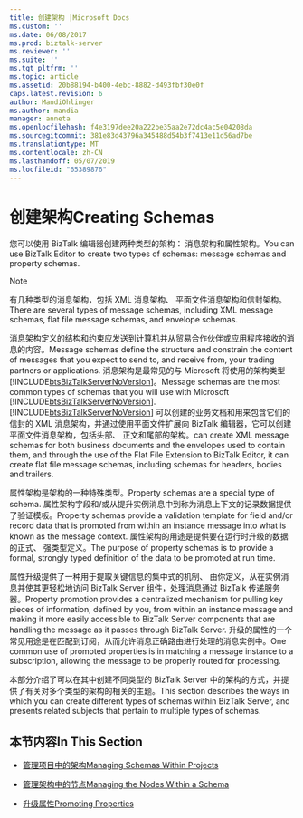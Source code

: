 ```yaml
---
title: 创建架构 |Microsoft Docs
ms.custom: ''
ms.date: 06/08/2017
ms.prod: biztalk-server
ms.reviewer: ''
ms.suite: ''
ms.tgt_pltfrm: ''
ms.topic: article
ms.assetid: 20b88194-b400-4ebc-8882-d493fbf30e0f
caps.latest.revision: 6
author: MandiOhlinger
ms.author: mandia
manager: anneta
ms.openlocfilehash: f4e3197dee20a222be35aa2e72dc4ac5e04208da
ms.sourcegitcommit: 381e83d43796a345488d54b3f7413e11d56ad7be
ms.translationtype: MT
ms.contentlocale: zh-CN
ms.lasthandoff: 05/07/2019
ms.locfileid: "65389876"
---
```

# <a name="creating-schemas"></a><span data-ttu-id="c3f7f-102">创建架构</span><span class="sxs-lookup"><span data-stu-id="c3f7f-102">Creating Schemas</span></span>
<span data-ttu-id="c3f7f-103">您可以使用 BizTalk 编辑器创建两种类型的架构： 消息架构和属性架构。</span><span class="sxs-lookup"><span data-stu-id="c3f7f-103">You can use BizTalk Editor to create two types of schemas: message schemas and property schemas.</span></span>  
  
> [!NOTE]
>  <span data-ttu-id="c3f7f-104">有几种类型的消息架构，包括 XML 消息架构、 平面文件消息架构和信封架构。</span><span class="sxs-lookup"><span data-stu-id="c3f7f-104">There are several types of message schemas, including XML message schemas, flat file message schemas, and envelope schemas.</span></span>  
  
 <span data-ttu-id="c3f7f-105">消息架构定义的结构和约束应发送到计算机并从贸易合作伙伴或应用程序接收的消息的内容。</span><span class="sxs-lookup"><span data-stu-id="c3f7f-105">Message schemas define the structure and constrain the content of messages that you expect to send to, and receive from, your trading partners or applications.</span></span> <span data-ttu-id="c3f7f-106">消息架构是最常见的与 Microsoft 将使用的架构类型[!INCLUDE[btsBizTalkServerNoVersion](../includes/btsbiztalkservernoversion-md.md)]。</span><span class="sxs-lookup"><span data-stu-id="c3f7f-106">Message schemas are the most common types of schemas that you will use with Microsoft [!INCLUDE[btsBizTalkServerNoVersion](../includes/btsbiztalkservernoversion-md.md)].</span></span> [!INCLUDE[btsBizTalkServerNoVersion](../includes/btsbiztalkservernoversion-md.md)] <span data-ttu-id="c3f7f-107">可以创建的业务文档和用来包含它们的信封的 XML 消息架构，并通过使用平面文件扩展向 BizTalk 编辑器，它可以创建平面文件消息架构，包括头部、 正文和尾部的架构。</span><span class="sxs-lookup"><span data-stu-id="c3f7f-107">can create XML message schemas for both business documents and the envelopes used to contain them, and through the use of the Flat File Extension to BizTalk Editor, it can create flat file message schemas, including schemas for headers, bodies and trailers.</span></span>  
  
 <span data-ttu-id="c3f7f-108">属性架构是架构的一种特殊类型。</span><span class="sxs-lookup"><span data-stu-id="c3f7f-108">Property schemas are a special type of schema.</span></span> <span data-ttu-id="c3f7f-109">属性架构字段和/或从提升实例消息中到称为消息上下文的记录数据提供了验证模板。</span><span class="sxs-lookup"><span data-stu-id="c3f7f-109">Property schemas provide a validation template for field and/or record data that is promoted from within an instance message into what is known as the message context.</span></span> <span data-ttu-id="c3f7f-110">属性架构的用途是提供要在运行时升级的数据的正式、 强类型定义。</span><span class="sxs-lookup"><span data-stu-id="c3f7f-110">The purpose of property schemas is to provide a formal, strongly typed definition of the data to be promoted at run time.</span></span>  
  
 <span data-ttu-id="c3f7f-111">属性升级提供了一种用于提取关键信息的集中式的机制、 由你定义，从在实例消息并使其更轻松地访问 BizTalk Server 组件，处理消息通过 BizTalk 传递服务器。</span><span class="sxs-lookup"><span data-stu-id="c3f7f-111">Property promotion provides a centralized mechanism for pulling key pieces of information, defined by you, from within an instance message and making it more easily accessible to BizTalk Server components that are handling the message as it passes through BizTalk Server.</span></span> <span data-ttu-id="c3f7f-112">升级的属性的一个常见用途是在匹配到订阅，从而允许消息正确路由进行处理的消息实例中。</span><span class="sxs-lookup"><span data-stu-id="c3f7f-112">One common use of promoted properties is in matching a message instance to a subscription, allowing the message to be properly routed for processing.</span></span>  
  
 <span data-ttu-id="c3f7f-113">本部分介绍了可以在其中创建不同类型的 BizTalk Server 中的架构的方式，并提供了有关对多个类型的架构的相关的主题。</span><span class="sxs-lookup"><span data-stu-id="c3f7f-113">This section describes the ways in which you can create different types of schemas within BizTalk Server, and presents related subjects that pertain to multiple types of schemas.</span></span>  
  
## <a name="in-this-section"></a><span data-ttu-id="c3f7f-114">本节内容</span><span class="sxs-lookup"><span data-stu-id="c3f7f-114">In This Section</span></span>  
  
-   [<span data-ttu-id="c3f7f-115">管理项目中的架构</span><span class="sxs-lookup"><span data-stu-id="c3f7f-115">Managing Schemas Within Projects</span></span>](../core/managing-schemas-within-projects.md)  
  
-   [<span data-ttu-id="c3f7f-116">管理架构中的节点</span><span class="sxs-lookup"><span data-stu-id="c3f7f-116">Managing the Nodes Within a Schema</span></span>](../core/managing-the-nodes-within-a-schema.md)  
  
-   [<span data-ttu-id="c3f7f-117">升级属性</span><span class="sxs-lookup"><span data-stu-id="c3f7f-117">Promoting Properties</span></span>](../core/promoting-properties.md)